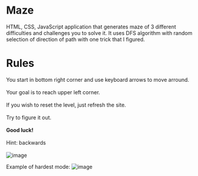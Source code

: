# Maze
HTML, CSS, JavaScript application that generates maze of 3 different difficulties and challenges you to solve it.
It uses DFS algorithm with random selection of direction of path with one trick that I figured.
# Rules
You start in bottom right corner and use keyboard arrows to move arround.<br /><br />
Your goal is to reach upper left corner. <br /><br />
If you wish to reset the level, just refresh the site. <br /><br />
Try to figure it out.<br /><br />
**Good luck!**<br /><br />
Hint: backwards<br /><br />
![image](https://github.com/user-attachments/assets/ca82f5ad-7c54-4090-ba6a-f930c664a9e3)

Example of hardest mode:
![image](https://github.com/user-attachments/assets/fd5c13e4-e9e1-494a-a557-f81253ade56d)

